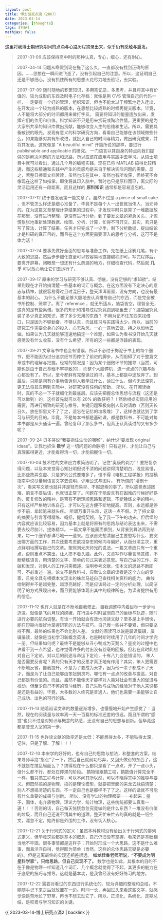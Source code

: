 ```yaml
---
layout: post
title: 博士研究点滴（2007）
date: 2023-03-14
categories: [thoughts]
tags: [科研]
mathjax: false
---
```


这里将我博士期研究期间的点滴与心路历程摘录出来，似乎仍有感触与启发。

> 2007-01-06 应该保持高中时的那种认真，专心，细心，还有耐心。

> 2007-04-14 问题从寒假到现在拖了这么久，一直都没有找到正确的原因。……思想在一瞬间进飞逝了，没有引起自己的注意。所以，这证明自己还是不够细心，没有抓住所有的思想火花尽力地去验证，去实验。

> 2007-07-09 随时随地的积累知识，多用笔记录，多思考，并且将其中有价值的、较为成形的东西及时电子化存档：就像是用 CVS 管理自己的代码一样，一定要有一个好的管理，组织知识，但也不能太过于频繁地迁入迁出，在开发出一个较为成熟的版本，在思想比较成熟的时候再提交版本。毕竟，人不能将大部分的时间都用来做打字员。
> 需要将知识的能量适放出来，发挥它们的作用和价值。科学知识不只是用来赏玩或陶冶性情，更重要的是为大家所共享的知识库做出贡献，能够改变人生的思维和生活。所以，需要具备敏锐的眼光，发现有意义的科学研究方向，看看自己能够在该领域做些什么，如果能够对其有所改进，就投入自己的时间与精力，做出研究成果，并将其发表。这就像是 "A beautiful mind" 开篇所说的那样，要进行 publishable and applicable 的研究。
> 一门语言以其自身的特点向我们提供的是解决问题的方法和思路，所以应该在应用与实践中去学习。从硕士项目中就可以看出，通过几个月的编程实践，现在已将 MATLAB 搞得比较精通，而这些精通和实践中产生的灵感均是来自于解决实际问题的需要。反之，若整日捧着文档苦读，虽然也乐在其中，虽然也有所收获，但终究不会像现在这样了如指掌。即使将其印入脑中，暂时也只是原料而已，离实际的灵活运用还有一段距离，而且这样的 **原料知识** 通常都是容易遗忘的。

> 2007-07-12 终于要发表第一篇文章了。虽然不过是 a piece of small cake ，但不管怎么样还是细心准备了，毕竟不是每个人一出世就当伟人、当元帅的。在为这篇文章整理计算结果的过程中，才发现平时只是算了一堆数据放在那里，没有进行整理，更没有进行分析。到了要发文章的紧急关头，才慌慌张张地重新处理数据、绘图、分析、计算，忙得不可开交。其实，若只是写了算法，计算了结果，任务才只完成了一少半，剩下分析数据、提出结论才是科研的真正目的，而且在这个方面更需要深入的思考与分析，这可不是体力活！

> 2007-07-24 要事先做好全面的思考与准备工作，先在纸上涂鸦几笔，有个大致的思路，然后步步细化直至可以较容易地直接编程即可。写完程序后，要离开屏幕，闭眼想一想还有什么疏漏的地方，仔细检查代码，然后就 **几乎** 可以放心地让它们去运行了。

> 2007-09-17 原来的学习与研究不够认真、彻底，没有足够的“求知欲“。结果到现在才开始搞清楚一些基本的词汇与概念。在这方面没有下定决心的意志与精神，就很容易得过且过混日子，整天浑浑噩噩，没有方向，也没有最基本的耐心。
> 为什么不能足够大胆地去认真推导自己的东西，而是完全被书所控制、笼罩了。离了 reference ，就无所适从，脑袋皆空，理智全无，这真的是有些离谱。很多的知识和推导过程究竟跑到哪里去了？脑袋里究竟装了多少真正的知识，塞了多少无用的东西？
> 不用为记不住东西来找借口，只是因为不够勤奋、不够认真，而且练习与实践得太少。所以，当前的研究工作需要全身心的投入，心无杂念，一心一意地去做，持之以恒地去做。如果认为几天就能够迅速地搞定一个难题，如果认为看书没开始几天就感觉没有什么收获，没有什么希望，所有的这一些都是浮躁的表现。

> 2007-09-21 文章与书中也会有错误，所以不必过于拘泥于书上的每个细节，更不能因为过分追求细节而停住了前进的脚步，从而阻碍了对于整篇文章或书的理解与把握。经常的情况是：因为某个细微环节的推导（当然，可能也是由于自己基础不牢导致的），而整个大脑停机，连一点点的兴趣与耐心都没有了。所以，至今都鲜有完整读过的书，基本上都是中途放弃了。到最后，只能是刹有介事地告诉别人我学过什么，读过什么，但均无法深究，更无法将其应用到实际中，对研究没有任何的帮助。
> 所以，在开阅读始时，真的不必一下子就细化到最底层。应该先把握总体思想与流程（这还是可以做到）的。这样首先就可以有 20% 的收获吧？！然后根据实际应用的需要，再进行细致的研究与推导，关键问题积极向别人及时请教（否则天长日久，放在那里又不了了之，遗忘在记忆的垃圾堆）了，这样也就达到了学习与研究的目的。毕竟，不是每本书都是基础课，都是教科书，不可能对每本书都是从头通读一遍。曾经复印了那么多书，但真正认真读过的又有多少呢？

> 2007-09-24 贝多芬说“我要扼住生命的咽喉”，纳什说“要发现 original ideas”。让我也抓住 **数学** 这一切问题的命脉吧！只有这样，才能让自己与真理离得更近，才能看得清一切，才能把握住一切。

> 2007-10-04 技术性的文章应力求简洁明了，记住“奥康的剃刀”！要把复杂得问题，以及本来觉得心知肚明但说不清的问题讲得清楚明白，浅显易懂，比那些故弄玄虚、只是罗列公式要难多了。怪不得《电机工程学报》的投稿指南中说尽量用语言文字去说明，少用公式与图片。
> 有所谓的“增删十次”，看来写文章也就并非是轻而易举、不假思索的事了。所以感觉表述困难、前言不搭后语，也就很正常了。问题在于能否具有在困难的时候好好斟酌，反复修改的精神，是否有不断理顺思路和逻辑，不断锤炼文字的精神。只有这样严格地训练自己，才可以在这方便不断地提高。否则，永远都是停步不前，拿起笔来就头疼。
> 所谓万事开头难，这话一点不假。为了把文章的摘要与引言写得精练、概括，提纲契领，花了我一下午的功夫。但后续的内容就应该比较容易，因为基本上就是将原有的思路与结论表达出来，不需要去绞尽脑汁，提炼精华。
> 一篇文章不能面面俱到，从背景到算法再到结果，每一个细节都详尽地一一道来。应该首先想清自己主要想写什么、要突出哪方面的工作，其次还要考虑欲投杂志的倾向与偏好，从而分清主次，重点鲜明地撰写自己的文章。按照刘元庆师兄的说法，一篇文章应只有一个重点，否则重点不突出，让人摸不着头脑。此外，文章写作尽量言简意赅，不断精炼语言，用清楚的文字、简单的句式来表述意思。写自己做的工作、突破和发现，对别人的工作只需概述、注明参考文献，使本文的思路不断即可，不必重述一遍。论文不是教科书，应默认文章的读者是这个方向的专家，且完全具有根据本文现出的蛛丝马迹自己查找相关资料的能力。
> 曲线绘制得并不是越完整、越漂亮越好，而是应该经过一定的分析处理，以简洁明了的方式展现出来，而且要能够体现出其中的规律所在，为读者提供有用的信息。

> 2007-11-12 也许人就是在不断地自我修正、自我调整中向着目标一步步地迈进。就像是飞向月球的嫦娥，在行进中时时监测自己的坐标与轨迹，随时进行必要的航向调整。有谁一开始就会有效地阅读文献？至多是上手很快，能在短期内很好地掌握研究的方法与技巧。自己慢一些并不要紧，但只要坚持不懈，最终的结果也不会比别人差。
> 文献的阅读可以说是屡读屡辍，屡辍屡读，就像是当初学习新概念英语，也是时断时续用了几年的时间才学完一册。但结果如何呢？最终不是能够从丑小鸭成为天鹅么？量变的过程中也许看不到一点希望，也许觉得许多的付出没有丝毫的回报。但若在此时此刻对自己下定论，对以后的前途与命运下定论，十有八九会是错误的。
> 笨人是否需要反省呢？真的只有天才的反思才真正地有作用？其实，笨人更需要不断地反省，自我提升。不是为了要成为天才，因为他一辈子都成不了天才，而是为了让自己能够由笨拙到灵巧，哪怕有一点点的改善与提高，对自己都是有价值的。而且，虽然不能像天才那样对人类对社会有重大的促进与推动，但至少自己不懈的奋斗经历，自己失败与成功的经验对于他人来说都是还是有益的。毕竟，大多数的人终究是普通人，他们也需要一条能够让自己成功、出色的可行的路。

> 2007-11-13 随着阅读文章的数量逐渐增多，也慢慢地开始产生感觉了：当然，现在的阅读量与效率离一天一百篇的标准还差的很远，而且所谓的“感觉”也只不过是对知识与概念的熟悉，还没有自己的思想与创新。但毕竟这都是登堂入室的第一步。

> 2007-11-15 也许读文献的效率还是太低：不能想得太多，不能钻得太深，记住，只是了解、了解！！！

> 2007-12-10 本来学的好好的，也有自己的思路与想法，和整套的方案，结果导师半路“指点”了一下，然后自己就前功尽弃，又回头做别的东西了。这不就是在搅乱局面么？？搞得现在什么都只是看了一点点，开了一点小头，但什么都不行，都处在停滞的阶段。
> 搞物理跟搞工程，搞数值计算完全不一样。若只搞工程与计算，可以不问其所以然，可以不晓得其中的推导与要义。但既然搞的是物理，搞的是理论模型，就要把里面的来龙去脉搞清楚：别人不想搞清楚的东西，不一定自己也是那样不了了之。这样的话就不可能有什么重要的成果与创新。
> 所以，没有学过的物理都要一一补起来：量子，固体，电介质物理，理论力学，统计物理，这些统统都要认真看一遍！！！否则的话，自己每天恍恍忽忽究竟做的是什么东西？一堆没有价值的垃圾，而且自己还说不清其中的道理。整天忙来忙去的真的就是一纸空文，漂忽不定，始终都是外围的工作，没有切入核心。

> 2007-12-21 关于行列式的定义：虽然本科教材没有给出关于行列式的排列式定义，但毕竟这些都是基本的概念，自己仍旧没有掌握，看来还是基础相当地不牢固。很多事情都是这样子：开始时形成一个大思路，这不是什么难事，而且洋洋自得，觉得颇为简单（当然，这样的总体思路无疑是必要的）。但是这离最终的实现还相差很远。 **如龙桂鲁老师所说，“不要成为明星科学家”，只给思路，但自己实现不了。** 数学也是如此，其根本的目的不在于像是物理一样知道几个词汇、几个概念就觉得了不起，其更多的魅力在于底层的技巧与推导。这就是基本功，是我曾经没有好好练习的地方。

> 2007-12-22 需要对看过的东西进行系统化的、较为详细的整理和总结，不能随手记下来之后就放置在一边。时间一长，再回过头来看这些文字，就感觉像是荒地长了野草，再也不想去动它了。所以，正规化，系统化，定期总结，是积累与学习知识的关键。

{{ 2023-03-14-博士研究点滴2 | backlink }}
